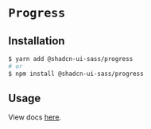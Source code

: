 # `Progress`

## Installation

```sh
$ yarn add @shadcn-ui-sass/progress
# or
$ npm install @shadcn-ui-sass/progress
```

## Usage

View docs [here](https://shadcn-ui-sass.com/docs/components/progress).
